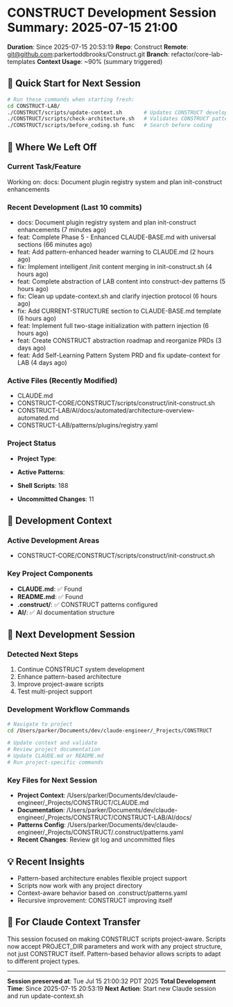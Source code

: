 # CONSTRUCT Development Session Summary: 2025-07-15 21:00
**Duration**: Since 2025-07-15 20:53:19
**Repo**: Construct
**Remote**: git@github.com:parkertoddbrooks/Construct.git
**Branch**: refactor/core-lab-templates
**Context Usage**: ~90% (summary triggered)

## 🎯 Quick Start for Next Session
```bash
# Run these commands when starting fresh:
cd CONSTRUCT-LAB/
./CONSTRUCT/scripts/update-context.sh       # Updates CONSTRUCT development context
./CONSTRUCT/scripts/check-architecture.sh   # Validates CONSTRUCT patterns
./CONSTRUCT/scripts/before_coding.sh func   # Search before coding
```

## 📍 Where We Left Off

### Current Task/Feature
Working on: docs: Document plugin registry system and plan init-construct enhancements

### Recent Development (Last 10 commits)
- docs: Document plugin registry system and plan init-construct enhancements (7 minutes ago)
- feat: Complete Phase 5 - Enhanced CLAUDE-BASE.md with universal sections (66 minutes ago)
- feat: Add pattern-enhanced header warning to CLAUDE.md (2 hours ago)
- fix: Implement intelligent /init content merging in init-construct.sh (4 hours ago)
- feat: Complete abstraction of LAB content into construct-dev patterns (5 hours ago)
- fix: Clean up update-context.sh and clarify injection protocol (6 hours ago)
- fix: Add CURRENT-STRUCTURE section to CLAUDE-BASE.md template (6 hours ago)
- feat: Implement full two-stage initialization with pattern injection (6 hours ago)
- feat: Create CONSTRUCT abstraction roadmap and reorganize PRDs (3 days ago)
- feat: Add Self-Learning Pattern System PRD and fix update-context for LAB (4 days ago)

### Active Files (Recently Modified)
- CLAUDE.md
- CONSTRUCT-CORE/CONSTRUCT/scripts/construct/init-construct.sh
- CONSTRUCT-LAB/AI/docs/automated/architecture-overview-automated.md
- CONSTRUCT-LAB/patterns/plugins/registry.yaml

### Project Status
- **Project Type**: 
- **Active Patterns**: 
- **Shell Scripts**:      188



- **Uncommitted Changes**:       11

## 🔧 Development Context

### Active Development Areas
- CONSTRUCT-CORE/CONSTRUCT/scripts/construct/init-construct.sh

### Key Project Components
- **CLAUDE.md**: ✅ Found
- **README.md**: ✅ Found
- **.construct/**: ✅ CONSTRUCT patterns configured
- **AI/**: ✅ AI documentation structure

## 🚀 Next Development Session

### Detected Next Steps
1. Continue CONSTRUCT system development
2. Enhance pattern-based architecture
3. Improve project-aware scripts
4. Test multi-project support

### Development Workflow Commands
```bash
# Navigate to project
cd /Users/parker/Documents/dev/claude-engineer/_Projects/CONSTRUCT

# Update context and validate
# Review project documentation
# Update CLAUDE.md or README.md
# Run project-specific commands
```

### Key Files for Next Session
- **Project Context**: /Users/parker/Documents/dev/claude-engineer/_Projects/CONSTRUCT/CLAUDE.md
- **Documentation**: /Users/parker/Documents/dev/claude-engineer/_Projects/CONSTRUCT/CONSTRUCT-LAB/AI/docs/
- **Patterns Config**: /Users/parker/Documents/dev/claude-engineer/_Projects/CONSTRUCT/.construct/patterns.yaml
- **Recent Changes**: Review git log and uncommitted files

## 💡 Recent Insights
- Pattern-based architecture enables flexible project support
- Scripts now work with any project directory
- Context-aware behavior based on .construct/patterns.yaml
- Recursive improvement: CONSTRUCT improving itself

## 🤖 For Claude Context Transfer
This session focused on making CONSTRUCT scripts project-aware. Scripts now accept PROJECT_DIR parameters and work with any project structure, not just CONSTRUCT itself. Pattern-based behavior allows scripts to adapt to different project types.

---
**Session preserved at**: Tue Jul 15 21:00:32 PDT 2025
**Total Development Time**: Since 2025-07-15 20:53:19
**Next Action**: Start new Claude session and run update-context.sh
